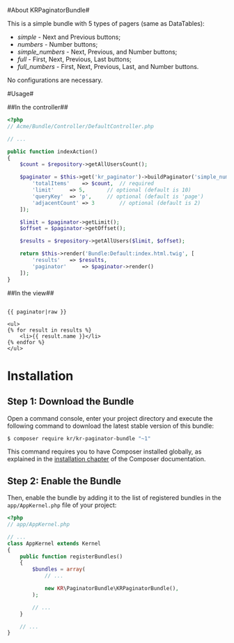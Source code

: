 #About KRPaginatorBundle#

This is a simple bundle with 5 types of pagers (same as DataTables):

* *simple* - Next and Previous buttons;
* *numbers* - Number buttons;
* *simple_numbers* - Next, Previous, and Number buttons;
* *full* - First, Next, Previous, Last buttons;
* *full_numbers* - First, Next, Previous, Last, and Number buttons.

No configurations are necessary.

#Usage#

##In the controller##

```php
<?php
// Acme/Bundle/Controller/DefaultController.php

// ...

public function indexAction()
{
	$count = $repository->getAllUsersCount();

	$paginator = $this->get('kr_paginator')->buildPaginator('simple_numbers', [
		'totalItems' 	=> $count,	// required
		'limit' 	=> 5,		// optional (default is 10)
		'queryKey' 	=> 'p',		// optional (default is 'page')
		'adjacentCount'	=> 3		// optional (default is 2)
	]);

	$limit = $paginator->getLimit();
	$offset = $paginator->getOffset();

	$results = $repository->getAllUsers($limit, $offset);

	return $this->render('Bundle:Default:index.html.twig', [
		'results' 	=> $results,
		'paginator' 	=> $paginator->render()
	]);
}

```

##In the view##

```twig

{{ paginator|raw }}

<ul>
{% for result in results %}
	<li>{{ result.name }}</li>
{% endfor %}
</ul>

```

Installation
============

Step 1: Download the Bundle
---------------------------

Open a command console, enter your project directory and execute the
following command to download the latest stable version of this bundle:

```bash
$ composer require kr/kr-paginator-bundle "~1"
```

This command requires you to have Composer installed globally, as explained
in the [installation chapter](https://getcomposer.org/doc/00-intro.md)
of the Composer documentation.

Step 2: Enable the Bundle
-------------------------

Then, enable the bundle by adding it to the list of registered bundles
in the `app/AppKernel.php` file of your project:

```php
<?php
// app/AppKernel.php

// ...
class AppKernel extends Kernel
{
    public function registerBundles()
    {
        $bundles = array(
            // ...

            new KR\PaginatorBundle\KRPaginatorBundle(),
        );

        // ...
    }

    // ...
}
```
